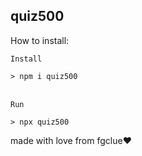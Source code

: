 ## quiz500
How to install:


<code>Install<pre>> npm i quiz500</code></pre>
<br>
<code>Run<pre>> npx quiz500</code></pre>

made with love from fgclue❤️